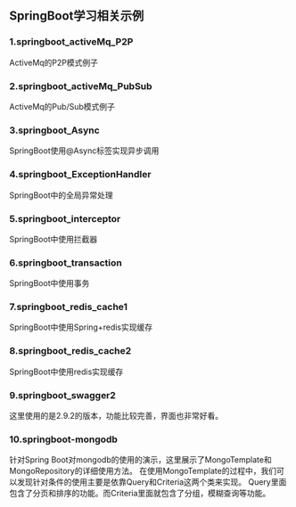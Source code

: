 ## SpringBoot学习相关示例
### 1.springboot_activeMq_P2P
ActiveMq的P2P模式例子
### 2.springboot_activeMq_PubSub
ActiveMq的Pub/Sub模式例子
### 3.springboot_Async
SpringBoot使用@Async标签实现异步调用
### 4.springboot_ExceptionHandler
SpringBoot中的全局异常处理
### 5.springboot_interceptor
SpringBoot中使用拦截器
### 6.springboot_transaction
SpringBoot中使用事务
### 7.springboot_redis_cache1
SpringBoot中使用Spring+redis实现缓存
### 8.springboot_redis_cache2
SpringBoot中使用redis实现缓存
### 9.springboot_swagger2
这里使用的是2.9.2的版本，功能比较完善，界面也非常好看。
### 10.springboot-mongodb
针对Spring Boot对mongodb的使用的演示，这里展示了MongoTemplate和MongoRepository的详细使用方法。
在使用MongoTemplate的过程中，我们可以发现针对条件的使用主要是依靠Query和Criteria这两个类来实现。
Query里面包含了分页和排序的功能。而Criteria里面就包含了分组，模糊查询等功能。
